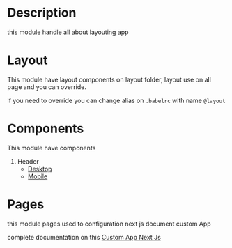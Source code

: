 # Description

this module handle all about layouting app

# Layout
  
This module have layout components on layout folder, layout use on all page and you can override.

if you need to override  you can change alias on `.babelrc` with name `@layout`

# Components

This module have components

1. Header
   - [Desktop](./components/header/desktop/readme.md)
   - [Mobile](./components/header/mobile/readme.md)

# Pages

this module pages used to configuration next js document custom App

complete documentation on this [Custom App Next Js](https://nextjs.org/docs/advanced-features/custom-app)